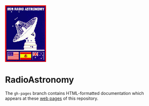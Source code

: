 ![DSN Radio Astronomy](DSNRAlogo.gif)

RadioAstronomy
==============

The `gh-pages` branch contains HTML-formatted documentation which appears at these
[web pages](https://github.jpl.nasa.gov/pages/RadioAstronomy/Overview/)
of this repository.
